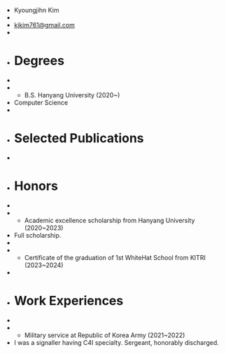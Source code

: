 - Kyoungjihn Kim
- 
- kjkim761@gmail.com
- 
- # Degrees
- 
- * B.S. Hanyang University (2020~)
- Computer Science
- 
- # Selected Publications
- 
- # Honors
- 
- * Academic excellence scholarship from Hanyang University (2020~2023)
- Full scholarship.
- 
- * Certificate of the graduation of 1st WhiteHat School from KITRI (2023~2024)
- 
- # Work Experiences
- 
- * Military service at Republic of Korea Army (2021~2022)
- I was a signaller having C4I specialty. Sergeant, honorably discharged.
